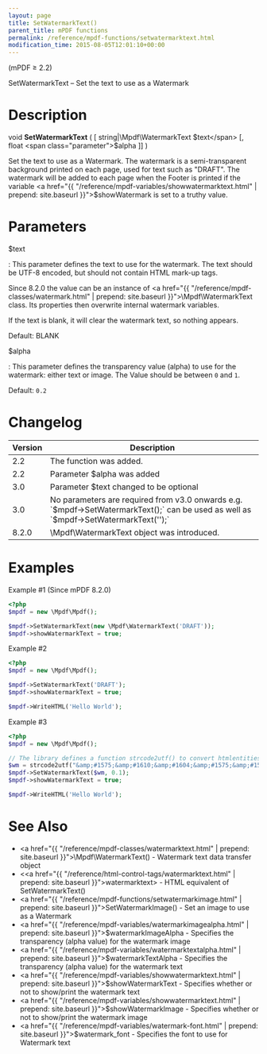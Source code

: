 ```yaml
---
layout: page
title: SetWatermarkText()
parent_title: mPDF functions
permalink: /reference/mpdf-functions/setwatermarktext.html
modification_time: 2015-08-05T12:01:10+00:00
---
```


(mPDF &ge; 2.2)

SetWatermarkText – Set the text to use as a Watermark

# Description

void **SetWatermarkText** (
  [ string|\Mpdf\WatermarkText <span class="parameter">$text</span> [,
  float <span class="parameter">$alpha</span> ]]
)

Set the text to use as a Watermark. The watermark is a semi-transparent background printed on each page, used for text
such as "DRAFT". The watermark will be added to each page when the Footer is printed if the variable
<a href="{{ "/reference/mpdf-variables/showwatermarktext.html" | prepend: site.baseurl }}">$showWatermark</a> is set
to a truthy value. 

# Parameters

<span class="parameter">$text</span>

: This parameter defines the text to use for the watermark. The text should be UTF-8 encoded, but should not contain HTML
  mark-up tags.

  Since 8.2.0 the value can be an instance of <a href="{{ "/reference/mpdf-classes/watermark.html" | prepend: site.baseurl }}">\Mpdf\WatermarkText</a> class. Its properties then overwrite internal watermark variables.

  If the text is blank, it will clear the watermark text, so nothing appears.

  Default: <span class="smallblock">BLANK</span>


<span class="parameter">$alpha</span>

: This parameter defines the transparency value (alpha) to use for the watermark: either text or image. The Value should
  be between `0` and `1`.

  Default: `0.2`

# Changelog

<table class="table">
<thead>
<tr>
  <th>Version</th>
  <th>Description</th>
</tr>
</thead>
<tbody>
<tr>
  <td>2.2</td>
  <td>The function was added.</td>
</tr>
<tr>
  <td>2.2</td>
  <td>Parameter <span class="parameter">$alpha</span> was added</td>
</tr>
<tr>
  <td>3.0</td>
  <td>Parameter <span class="parameter">$text</span> changed to be optional</td>
</tr>
<tr>
  <td>3.0</td>
  <td markdown="1">
  No parameters are required from v3.0 onwards
  e.g. `$mpdf->SetWatermarkText();` can be used
  as well as `$mpdf->SetWatermarkText('');`
  </td>
</tr>
<tr>
  <td>8.2.0</td>
  <td>\Mpdf\WatermarkText object was introduced.</td>
</tr>
</tbody>
</table>

# Examples

Example #1 (Since mPDF 8.2.0)

```php
<?php
$mpdf = new \Mpdf\Mpdf();

$mpdf->SetWatermarkText(new \Mpdf\WatermarkText('DRAFT'));
$mpdf->showWatermarkText = true;
```

Example #2

```php
<?php
$mpdf = new \Mpdf\Mpdf();

$mpdf->SetWatermarkText('DRAFT');
$mpdf->showWatermarkText = true;

$mpdf->WriteHTML('Hello World');
```

Example #3

```php
<?php
$mpdf = new \Mpdf\Mpdf();

// The library defines a function strcode2utf() to convert htmlentities to UTF-8 encoded text
$wm = strcode2utf("&amp;#1575;&amp;#1610;&amp;#1604;&amp;#1575;&amp;#1578; &amp;#1601;&amp;#1610;&amp;#1605;&amp;#1575; &amp;#1575;&amp;#1610;&amp;#1604;&amp;#1575;&amp;#1578; &amp;#1601;&amp;#1610;&amp;#1605;&amp;#1575;");
$mpdf->SetWatermarkText($wm, 0.1);
$mpdf->showWatermarkText = true;

$mpdf->WriteHTML('Hello World');

```

# See Also

- <a href="{{ "/reference/mpdf-classes/watermarktext.html" | prepend: site.baseurl }}">\Mpdf\WatermarkText()</a> - Watermark text data transfer object
- &lt;<a href="{{ "/reference/html-control-tags/watermarktext.html" | prepend: site.baseurl }}">watermarktext</a>&gt; - HTML equivalent of SetWatermarkText()
- <a href="{{ "/reference/mpdf-functions/setwatermarkimage.html" | prepend: site.baseurl }}">SetWatermarkImage()</a> - Set an image to use as a Watermark
- <a href="{{ "/reference/mpdf-variables/watermarkimagealpha.html" | prepend: site.baseurl }}">$watermarkImageAlpha</a> - Specifies the transparency (alpha value) for the watermark image
- <a href="{{ "/reference/mpdf-variables/watermarktextalpha.html" | prepend: site.baseurl }}">$watermarkTextAlpha</a> - Specifies the transparency (alpha value) for the watermark text
- <a href="{{ "/reference/mpdf-variables/showwatermarktext.html" | prepend: site.baseurl }}">$showWatermarkText</a> - Specifies whether or not to show/print the watermark text
- <a href="{{ "/reference/mpdf-variables/showwatermarktext.html" | prepend: site.baseurl }}">$showWatermarkImage</a> - Specifies whether or not to show/print the watermark image
- <a href="{{ "/reference/mpdf-variables/watermark-font.html" | prepend: site.baseurl }}">$watermark_font</a> - Specifies the font to use for Watermark text
